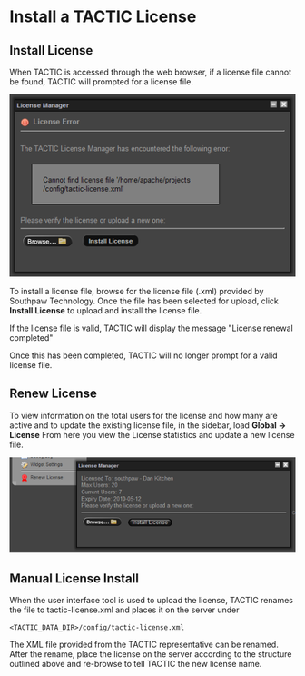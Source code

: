 # Install a TACTIC License

## Install License

When TACTIC is accessed through the web browser, if a license file
cannot be found, TACTIC will prompted for a license file.

![image](media/renewLicenseWidget.png)

To install a license file, browse for the license file (.xml) provided
by Southpaw Technology. Once the file has been selected for upload,
click **Install License** to upload and install the license file.

If the license file is valid, TACTIC will display the message "License
renewal completed"

Once this has been completed, TACTIC will no longer prompt for a valid
license file.

## Renew License

To view information on the total users for the license and how many are
active and to update the existing license file, in the sidebar, load
**Global → License** From here you view the License statistics
and update a new license file.

![image](media/renewLicense.png)

## Manual License Install

When the user interface tool is used to upload the license, TACTIC
renames the file to tactic-license.xml and places it on the server under

    <TACTIC_DATA_DIR>/config/tactic-license.xml

The XML file provided from the TACTIC representative can be renamed.
After the rename, place the license on the server according to the
structure outlined above and re-browse to tell TACTIC the new license
name.
